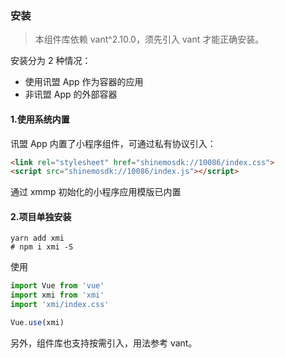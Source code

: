 ### 安装

> 本组件库依赖 vant^2.10.0，须先引入 vant 才能正确安装。

安装分为 2 种情况：

- 使用讯盟 App 作为容器的应用
- 非讯盟 App 的外部容器

#### 1.使用系统内置

讯盟 App 内置了小程序组件，可通过私有协议引入：

```html
<link rel="stylesheet" href="shinemosdk://10086/index.css">
<script src="shinemosdk://10086/index.js"></script>
```

通过 xmmp 初始化的小程序应用模版已内置

#### 2.项目单独安装

```
yarn add xmi
# npm i xmi -S
```

使用

```js
import Vue from 'vue'
import xmi from 'xmi'
import 'xmi/index.css'

Vue.use(xmi)
```

另外，组件库也支持按需引入，用法参考 vant。

